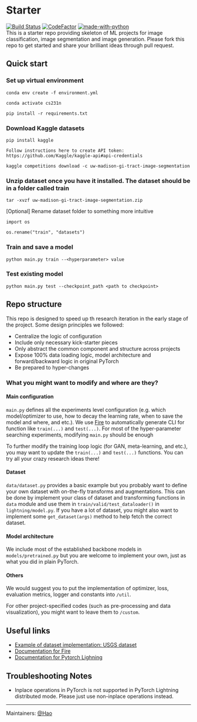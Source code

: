# Starter
[![Build Status](https://circleci.com/gh/stanfordmlgroup/starter.svg?style=svg&circle-token=221f645526d477538b83dfe6b360cb9941812d67)](https://circleci.com/gh/stanfordmlgroup/starter)
[![CodeFactor](https://www.codefactor.io/repository/github/stanfordmlgroup/starter/badge?s=40e8dc5c5da01117c4b8999f9f8326c5cd3bdf40)](https://www.codefactor.io/repository/github/stanfordmlgroup/starter)
[![made-with-python](https://img.shields.io/badge/Made%20with-Python-1f425f.svg)](https://www.python.org/) <br>
This is a starter repo providing skeleton of ML projects for image classification, image segmentation and image generation. Please fork this repo to get started and share your brilliant ideas through pull request. 


## Quick start
### Set up virtual environment
`conda env create -f environment.yml`

`conda activate cs231n`

`pip install -r requirements.txt`

### Download Kaggle datasets
`pip install kaggle`

`Follow instructions here to create API token: https://github.com/Kaggle/kaggle-api#api-credentials`

`kaggle competitions download -c uw-madison-gi-tract-image-segmentation`

### Unzip dataset once you have it installed. The dataset should be in a folder called train
`tar -xvzf uw-madison-gi-tract-image-segmentation.zip`

[Optional] Rename dataset folder to something more intuitive

`import os`

`os.rename("train", "datasets")`

### Train and save a model 
`python main.py train --<hyperparameter> value`

### Test existing model 
`python main.py test --checkpoint_path <path to checkpoint>`

## Repo structure
This repo is designed to speed up th research iteration in the early stage of the project. 
Some design principles we followed: 
- Centralize the logic of configuration
- Include only necessary kick-starter pieces 
- Only abstract the common component and structure across projects
- Expose 100% data loading logic, model architecture and forward/backward logic in original PyTorch
- Be prepared to hyper-changes

### What you might want to modify and where are they?
#### Main configuration
`main.py` defines all the experiments level configuration (e.g. which model/optimizer to use, how to decay the learning rate, when to save the model and where, and etc.). We use [Fire](https://github.com/google/python-fire/blob/master/docs/guide.md) to automatically generate CLI for function like `train(...)` and `test(...)`. For most of the hyper-parameter searching experiments, modifying `main.py` should be enough

To further modify the training loop logic (for GAN, meta-learning, and etc.), you may want to update the `train(...)` and `test(...)` functions. You can try all your crazy research ideas there!

#### Dataset 
`data/dataset.py` provides a basic example but you probably want to define your own dataset with on-the-fly transforms and augmentations. This can be done by implement your class of dataset and transforming functions in `data` module and use them in `train/valid/test_dataloader()` in `lightning/model.py`. If you have a lot of dataset, you might also want to implement some `get_dataset(args)` method to help fetch the correct dataset. 

#### Model architecture
We include most of the established backbone models in `models/pretrained.py` but you are welcome to implement your own, just as what you did in plain PyTorch. 

#### Others
We would suggest you to put the implementation of optimizer, loss, evaluation metrics, logger and constants into `/util`. 

For other project-specified codes (such as pre-processing and data visualization), you might want to leave them to `/custom`.

## Useful links 
- [Example of dataset implementation: USGS dataset](https://github.com/stanfordmlgroup/old-starter/blob/master/data/usgs_dataset.py)
- [Documentation for Fire](https://github.com/google/python-fire/blob/master/docs/guide.md)
- [Documentation for Pytorch Lighning](https://pytorch-lightning.readthedocs.io/en/stable/)


## Troubleshooting Notes
- Inplace operations in PyTorch is not supported in PyTorch Lightning distributed mode. Please just use non-inplace operations instead. 

--- 
Maintainers: [@Hao](mailto:haosheng@cs.stanford.edu)
 
